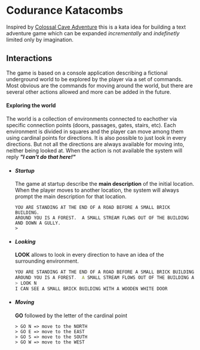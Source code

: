 # Codurance Katacombs

Inspired by [Colossal Cave Adventure](https://en.wikipedia.org/wiki/Colossal_Cave_Adventure) this is a kata idea for building a text adventure game which can be expanded *incrementally* and *indefinetly* limited only by imagination.

## Interactions
The game is based on a console application describing a fictional underground world to be explored by the player via a set of commands.
Most obvious are the commands for moving around the world, but there are several other actions allowed and more can be added in the future.

   #### Exploring the world 
   The world is a collection of environments connected to eachother via specific connection points (doors, passages, gates, stairs, etc). Each environment is divided in squares and the player can move among them using cardinal points for directions. It is also possible to just look in every directions. But not all the directions are always available for moving into, neither being looked at. When the action is not available the system will reply ***"I can't do that here!"***
   * #### *Startup*
     The game at startup describe the **main description** of the initial location. When the player moves to another location, the system will always prompt the main description for that location.
        ```
        YOU ARE STANDING AT THE END OF A ROAD BEFORE A SMALL BRICK BUILDING. 
        AROUND YOU IS A FOREST.  A SMALL STREAM FLOWS OUT OF THE BUILDING AND DOWN A GULLY.
        >
        ```
    
   * #### *Looking*
        **LOOK** allows to look in every direction to have an idea of the surrounding environment. 
        ```javascript
        YOU ARE STANDING AT THE END OF A ROAD BEFORE A SMALL BRICK BUILDING. 
        AROUND YOU IS A FOREST.  A SMALL STREAM FLOWS OUT OF THE BUILDING AND DOWN A GULLY.
        > LOOK N
        I CAN SEE A SMALL BRICK BUILDING WITH A WOODEN WHITE DOOR
        ```
   
  * #### *Moving* 
     **GO** followed by the letter of the cardinal point
    ```
    > GO N => move to the NORTH
    > GO E => move to the EAST
    > GO S => move to the SOUTH
    > GO W => move to the WEST
    ```
  


